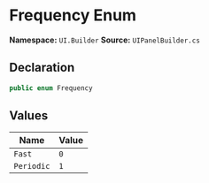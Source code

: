 # Frequency Enum

**Namespace:** `UI.Builder`
**Source:** `UIPanelBuilder.cs`

## Declaration

```csharp
public enum Frequency
```

## Values

| Name | Value |
|------|-------|
| `Fast` | `0` |
| `Periodic` | `1` |

